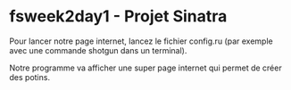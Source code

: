 # fsweek2day1 - Projet Sinatra

Pour lancer notre page internet, lancez le fichier config.ru (par exemple avec une commande shotgun dans un terminal).

Notre programme va afficher une super page internet qui permet de créer des potins.